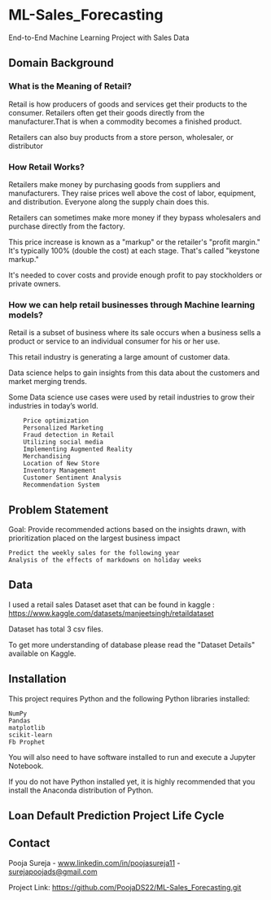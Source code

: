 # ML-Sales_Forecasting
End-to-End Machine Learning Project with Sales Data


## Domain Background

### What is the Meaning of Retail?

Retail is how producers of goods and services get their products to the consumer. Retailers often get their goods directly from the manufacturer.That is when a commodity becomes a finished product.

Retailers can also buy products from a store person, wholesaler, or distributor

### How Retail Works?

Retailers make money by purchasing goods from suppliers and manufacturers. They raise prices well above the cost of labor, equipment, and distribution. Everyone along the supply chain does this.

Retailers can sometimes make more money if they bypass wholesalers and purchase directly from the factory.

This price increase is known as a "markup" or the retailer's "profit margin." It's typically 100% (double the cost) at each stage. That's called "keystone markup." 

It's needed to cover costs and provide enough profit to pay stockholders or private owners.

### How we can help retail businesses through Machine learning models?

Retail is a subset of business where its sale occurs when a business sells a product or service to an individual consumer for his or her use. 

This retail industry is generating a large amount of customer data. 

Data science helps to gain insights from this data about the customers and market merging trends.

Some Data science use cases were used by retail industries to grow their industries in today’s world.
        
        Price optimization
        Personalized Marketing
        Fraud detection in Retail
        Utilizing social media
        Implementing Augmented Reality
        Merchandising
        Location of New Store
        Inventory Management
        Customer Sentiment Analysis
        Recommendation System




## Problem Statement

Goal: Provide recommended actions based on the insights drawn, with prioritization placed on the largest business impact

    Predict the weekly sales for the following year
    Analysis of the effects of markdowns on holiday weeks


## Data

I used a retail sales Dataset aset that can be found in  kaggle : https://www.kaggle.com/datasets/manjeetsingh/retaildataset

Dataset has total 3 csv files. 

To get more understanding of database please read the "Dataset Details" available on  Kaggle. 

## Installation

This project requires Python and the following Python libraries installed:

    NumPy
    Pandas
    matplotlib
    scikit-learn
    Fb Prophet

You will also need to have software installed to run and execute a Jupyter Notebook.

If you do not have Python installed yet, it is highly recommended that you install the Anaconda distribution of Python.


## Loan Default Prediction Project Life Cycle


## Contact

Pooja Sureja - www.linkedin.com/in/poojasureja11 - surejapoojads@gmail.com

Project Link: https://github.com/PoojaDS22/ML-Sales_Forecasting.git
